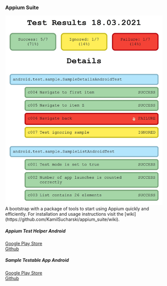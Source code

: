### Appium Suite  
<img src="web/screenshot.jpg" alt="screenshot" />  
A bootstrap with a package of tools to start using Appium quickly and efficiently. For installation and usage instructions visit the [wiki](https://github.com/KamilSucharski/appium_suite/wiki).  
  
##### Appium Test Helper Android
[Google Play Store](https://play.google.com/store/apps/details?id=com.sengami.appium_test_helper_android)  
[Github](https://github.com/KamilSucharski/appium_test_helper_android)  
  
##### Sample Testable App Android  
[Google Play Store](https://play.google.com/store/apps/details?id=com.sengami.sample_testable_app_android)  
[Github](https://github.com/KamilSucharski/sample_testable_app_android)